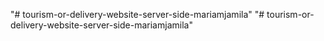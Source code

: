 "# tourism-or-delivery-website-server-side-mariamjamila" 
"# tourism-or-delivery-website-server-side-mariamjamila" 
